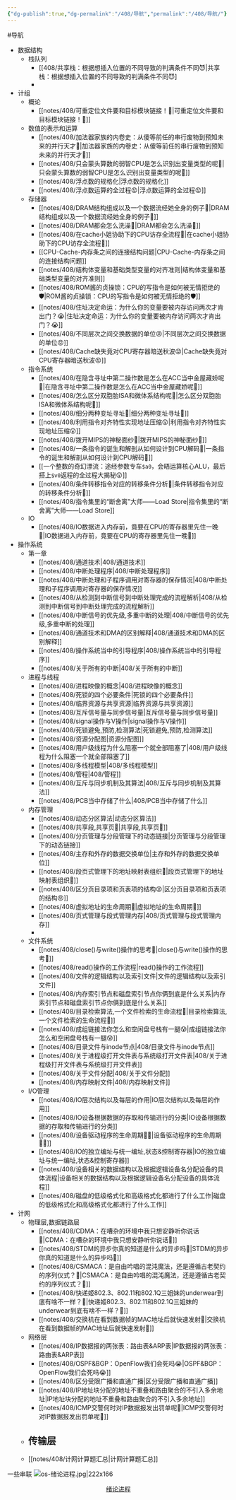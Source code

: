 ```yaml
---
{"dg-publish":true,"dg-permalink":"/408/导航","permalink":"/408/导航/"}
---
```



#导航
- 数据结构
	- 栈队列
		- [[408/共享栈：根据想插入位置的不同导致的判满条件不同😈\|共享栈：根据想插入位置的不同导致的判满条件不同😈]
		- 
- 计组
	- 概论
		- [[notes/408/可重定位文件要和目标模块链接！🥵\|可重定位文件要和目标模块链接！🥵]]
	- 数值的表示和运算
		- [[notes/408/加法器家族的内卷史：从傻等前任的串行废物到预知未来的并行天才🤔\|加法器家族的内卷史：从傻等前任的串行废物到预知未来的并行天才🤔]]
		- [[notes/408/只会蒙头算数的弱智CPU是怎么识别出变量类型的呢🤔\|只会蒙头算数的弱智CPU是怎么识别出变量类型的呢🤔]]
		- [[notes/408/浮点数的规格化\|浮点数的规格化]]
		- [[notes/408/浮点数运算的全过程😡\|浮点数运算的全过程😡]]
	- 存储器
		- [[notes/408/DRAM结构组成以及一个数据流经她全身的例子🥵\|DRAM结构组成以及一个数据流经她全身的例子🥵]]
		- [[notes/408/DRAM都会怎么洗澡🥵\|DRAM都会怎么洗澡🥵]]
		- [[notes/408/在cache小姐协助下的CPU访存全流程🤔\|在cache小姐协助下的CPU访存全流程🤔]]
		- [[CPU-Cache-内存条之间的连接结构问题\|CPU-Cache-内存条之间的连接结构问题]]
		- [[notes/408/结构体变量和基础类型变量的对齐准则\|结构体变量和基础类型变量的对齐准则]]
		- [[notes/408/ROM酱的贞操锁：CPU的写指令是如何被无情拒绝的🛡️\|ROM酱的贞操锁：CPU的写指令是如何被无情拒绝的🛡️]]
		- [[notes/408/住址决定命运：为什么你的变量要被内存访问两次才肯出门？😭\|住址决定命运：为什么你的变量要被内存访问两次才肯出门？😭]]
		- [[notes/408/不同层次之间交换数据的单位😡\|不同层次之间交换数据的单位😡]]
		- [[notes/408/Cache缺失竟对CPU寄存器暗送秋波😡\|Cache缺失竟对CPU寄存器暗送秋波😡]]
	- 指令系统
		- [[notes/408/在隐含寻址中第二操作数是怎么在ACC当中金屋藏娇呢🤔\|在隐含寻址中第二操作数是怎么在ACC当中金屋藏娇呢🤔]]
		- [[notes/408/怎么区分双胞胎ISA和微体系结构呢🤔\|怎么区分双胞胎ISA和微体系结构呢🤔]]
		- [[notes/408/细分两种变址寻址🤔\|细分两种变址寻址🤔]]
		- [[notes/408/利用指令对齐特性实现地址压缩😲\|利用指令对齐特性实现地址压缩😲]]
		- [[notes/408/拨开MIPS的神秘面纱🥵\|拨开MIPS的神秘面纱🥵]]
		- [[notes/408/一条指令的诞生和解剖从如何设计到CPU解码🤔\|一条指令的诞生和解剖从如何设计到CPU解码🤔]]
		- [[一个整数的奇幻漂流：途经参数专车`$a0`，会晤运算核心ALU，最后搭上`$v0`返程的全过程大揭秘😲]]
		- [[notes/408/条件转移指令对应的转移条件分析🤔\|条件转移指令对应的转移条件分析🤔]]
		- [[notes/408/指令集里的“断舍离”大师——Load Store\|指令集里的“断舍离”大师——Load Store]]
	- IO
		- [[notes/408/IO数据进入内存前，竟要在CPU的寄存器里先住一晚🥵\|IO数据进入内存前，竟要在CPU的寄存器里先住一晚🥵]]
- 操作系统
	- 第一章
		- [[notes/408/通道技术\|408/通道技术]]
		- [[notes/408/中断处理程序\|408/中断处理程序]]
		- [[notes/408/中断处理和子程序调用对寄存器的保存情况\|408/中断处理和子程序调用对寄存器的保存情况]]
		- [[notes/408/从检测到中断信号到中断处理完成的流程解析\|408/从检测到中断信号到中断处理完成的流程解析]]
		- [[notes/408/中断信号的优先级,多重中断的处理\|408/中断信号的优先级,多重中断的处理]]
		- [[notes/408/通道技术和DMA的区别解释\|408/通道技术和DMA的区别解释]]
		- [[notes/408/操作系统当中的引导程序\|408/操作系统当中的引导程序]]
		- [[notes/408/关于所有的中断\|408/关于所有的中断]]
	- 进程与线程
		- [[notes/408/进程映像的概念\|408/进程映像的概念]]
		- [[notes/408/死锁的四个必要条件\|死锁的四个必要条件]]
		- [[notes/408/临界资源与共享资源\|临界资源与共享资源]]
		- [[notes/408/互斥信号量与同步信号量\|互斥信号量与同步信号量]]
		- [[notes/408/signal操作与V操作\|signal操作与V操作]]
		- [[notes/408/死锁避免,预防,检测算法\|死锁避免,预防,检测算法]]
		- [[notes/408/资源分配图\|资源分配图]]
		- [[notes/408/用户级线程为什么阻塞一个就全部阻塞了\|408/用户级线程为什么阻塞一个就全部阻塞了]]
		- [[notes/408/多线程模型\|408/多线程模型]]
		- [[notes/408/管程\|408/管程]]
		- [[notes/408/互斥与同步机制及其算法\|408/互斥与同步机制及其算法]]
		- [[notes/408/PCB当中存储了什么\|408/PCB当中存储了什么]]
	- 内存管理
		- [[notes/408/动态分区算法\|动态分区算法]]
		- [[notes/408/共享段,共享页🤔\|共享段,共享页🤔]]
		- [[notes/408/分页管理与分段管理下的动态链接\|分页管理与分段管理下的动态链接]]
		- [[notes/408/主存和外存的数据交换单位\|主存和外存的数据交换单位]]
		- [[notes/408/段页式管理下的地址映射表组织🥰\|段页式管理下的地址映射表组织🥰]]
		- [[notes/408/区分页目录项和页表项的结构😡\|区分页目录项和页表项的结构😡]]
		- [[notes/408/虚拟地址的生命周期🥰\|虚拟地址的生命周期🥰]]
		- [[notes/408/页式管理与段式管理内存\|408/页式管理与段式管理内存]]
		- 
	- 文件系统
		- [[notes/408/close()与write()操作的思考🤔\|close()与write()操作的思考🤔]]
		- [[notes/408/read()操作的工作流程\|read()操作的工作流程]]
		- [[notes/408/文件的逻辑结构以及索引文件\|文件的逻辑结构以及索引文件]]
		- [[notes/408/内存索引节点和磁盘索引节点你俩到底是什么关系\|内存索引节点和磁盘索引节点你俩到底是什么关系]]
		- [[notes/408/目录检索算法,一个文件检索的生命流程🤔\|目录检索算法,一个文件检索的生命流程🤔]]
		- [[notes/408/成组链接法你怎么和空闲盘号栈有一腿😰\|成组链接法你怎么和空闲盘号栈有一腿😰]]
		- [[notes/408/目录文件与inode节点\|408/目录文件与inode节点]]
		- [[notes/408/关于进程级打开文件表与系统级打开文件表\|408/关于进程级打开文件表与系统级打开文件表]]
		- [[notes/408/关于文件分配\|408/关于文件分配]]
		- [[notes/408/内存映射文件\|408/内存映射文件]]
	- I/O管理
		- [[notes/408/IO层次结构以及每层的作用\|IO层次结构以及每层的作用]]
		- [[notes/408/IO设备根据数据的存取和传输进行的分类\|IO设备根据数据的存取和传输进行的分类]]
		- [[notes/408/设备驱动程序的生命周期😮‍💨\|设备驱动程序的生命周期😮‍💨]]
		- [[notes/408/IO的独立编址与统一编址,状态&控制寄存器\|IO的独立编址与统一编址,状态&控制寄存器]]
		- [[notes/408/设备相关的数据结构以及根据逻辑设备名分配设备的具体流程\|设备相关的数据结构以及根据逻辑设备名分配设备的具体流程]]
		- [[notes/408/磁盘的低级格式化和高级格式化都进行了什么工作\|磁盘的低级格式化和高级格式化都进行了什么工作]]
- 计网
	- 物理层,数据链路层
		- [[notes/408/CDMA：在嘈杂的环境中我只想安静听你说话🥰\|CDMA：在嘈杂的环境中我只想安静听你说话🥰]]
		- [[notes/408/STDM的异步你真的知道是什么的异步吗🤔\|STDM的异步你真的知道是什么的异步吗🤔]]
		- [[notes/408/CSMACA：是自由吟唱的混沌魔法，还是遵循古老契约的序列仪式？🤔\|CSMACA：是自由吟唱的混沌魔法，还是遵循古老契约的序列仪式？🤔]]
		- [[notes/408/快递姬802.3、802.11和802.1Q三姐妹的underwear到底有啥不一样？🤔\|快递姬802.3、802.11和802.1Q三姐妹的underwear到底有啥不一样？🤔]]
		- [[notes/408/交换机在看到数据帧的MAC地址后就快速发射🥵\|交换机在看到数据帧的MAC地址后就快速发射🥵]]
	- 网络层
		- [[notes/408/IP数据报的两张表：路由表&ARP表\|IP数据报的两张表：路由表&ARP表]]
		- [[notes/408/OSPF&BGP：OpenFlow我们会死吗😭\|OSPF&BGP：OpenFlow我们会死吗😭]]
		- [[notes/408/区分受限广播和直通广播\|区分受限广播和直通广播]]
		- [[notes/408/IP地址块分配的地址不重叠和路由聚合的不引入多余地址\|IP地址块分配的地址不重叠和路由聚合的不引入多余地址]]
		- [[notes/408/ICMP交警何时对IP数据报发出罚单呢🤔\|ICMP交警何时对IP数据报发出罚单呢🤔]]
	- 传输层
		- 
	- [[notes/408/计网计算题汇总\|计网计算题汇总]]

一些串联
![os-绪论进程.jpg|222x166](/img/user/%E9%99%84%E4%BB%B6/os-%E7%BB%AA%E8%AE%BA%E8%BF%9B%E7%A8%8B.jpg)
<div style="text-align: center;">
  <a href="/408/绪论进程">绪论进程</a>
</div>
